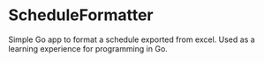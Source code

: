 # ScheduleFormatter
Simple Go app to format a schedule exported from excel.  Used as a learning experience for programming in Go.
